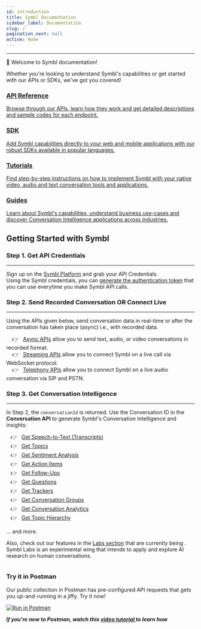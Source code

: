 ```yaml
---
id: introduction
title: Symbl Documentation
sidebar_label: Documentation
slug: /
pagination_next: null
active: Home
---
```

---
👋 Welcome to Symbl documentation!

Whether you're looking to understand Symbl's capabilities or get started with 
our APIs or SDKs, we've got you covered!

<div class="card-container">
  <a href="/docs/api-reference/getting-started" class="intro-card">
    <h3>API Reference</h3>
    <p>Browse through our APIs, learn how they work and get detailed descriptions and sample codes for each endpoint.</p>
  </a>
  <a href="/docs/sdk-intro" class="intro-card">
    <h3>SDK</h3>
    <p>Add Symbl capabilities directly to your web and mobile applications with our robust SDKs available in popular languages.</p>
  </a>
  <a href="/docs/tutorials" class="intro-card">
    <h3>Tutorials</h3>
    <p>Find step-by-step instructions on how to implement Symbl with your native video, audio and text conversation tools and applications.</p>
  </a>
  <a href="/guides" class="intro-card">
    <h3>Guides</h3>
    <p>Learn about Symbl's capabilities, understand business use-cases and discover Conversation Intelligence applications across industries.</p>
  </a>
</div>

## Getting Started with Symbl
### Step 1. Get API Credentials
---

Sign up on the [Symbl Platform](https://platform.symbl.ai/#/login) and grab your API Credentials. <br/>
Using the Symbl credentials, you can [generate the authentication token](/docs/developer-tools/authentication) that you can use everytime you make Symbl API calls. 
&nbsp;

### Step 2. Send Recorded Conversation OR Connect Live
---

Using the APIs given below, send conversation data in real-time or after the conversation has taken place (async) i.e., with recorded data. 

&nbsp; &nbsp; 👉 &nbsp; [Async APIs](/docs/async-api/introduction) allow you to send text, audio, or video conversations in recorded format. <br/>
&nbsp; &nbsp; 👉 &nbsp; [Streaming APIs](/docs/streamingapi/introduction) allow you to connect Symbl on a live call via WebSocket protocol.<br/>
&nbsp; &nbsp; 👉 &nbsp; [Telephony APIs](/docs/telephony/introduction) allow you to connect Symbl on a live audio conversation via SIP and PSTN.<br/>

### Step 3. Get Conversation Intelligence
---

In Step 2, the `conversationId` is returned. Use the Conversation ID in the **Conversation API** to generate Symbl's Conversation Intelligence and insights:

&nbsp; &nbsp;👉 &nbsp; [Get Speech-to-Text (Transcripts)](/docs/concepts/speech-to-text)<br/>
&nbsp; &nbsp;👉 &nbsp; [Get Topics](/docs/concepts/topics) <br/>
&nbsp; &nbsp;👉 &nbsp; [Get Sentiment Analysis](/docs/concepts/sentiment-analysis) <br/>
&nbsp; &nbsp;👉 &nbsp; [Get Action Items](/docs/concepts/action-items)<br/>
&nbsp; &nbsp;👉 &nbsp; [Get Follow-Ups](/docs/concepts/follow-ups)<br/>
&nbsp; &nbsp;👉 &nbsp; [Get Questions](/docs/concepts/questions)<br/>
&nbsp; &nbsp;👉 &nbsp; [Get Trackers](/docs/concepts/trackers)<br/>
&nbsp; &nbsp;👉 &nbsp; [Get Conversation Groups](/docs/concepts/conversation-groups)<br/>
&nbsp; &nbsp;👉 &nbsp; [Get Conversation Analytics](/docs/concepts/conversational-analytics)<br/>
&nbsp; &nbsp;👉 &nbsp; [Get Topic Hierarchy](/docs/concepts/topic-hierarchy)<br/>

 ... and more.

Also, check out our features in the [Labs section](/docs/labs) that are currently being . Symbl Labs is an experimental wing that intends to apply and explore AI research on human conversations. 

<div class="row">
  <div class="column">
  <div class="card2">
  <h3>Try it in Postman</h3>
  <p>Our public collection in Postman has pre-configured API requests that gets you up-and-running in a jiffy. Try it now!</p>

  [![Run in Postman](https://run.pstmn.io/button.svg)](https://god.gw.postman.com/run-collection/13497402-108cafc3-da45-4b00-97fe-4819894f58bb?action=collection%2Ffork&collection-url=entityId%3D13497402-108cafc3-da45-4b00-97fe-4819894f58bb%26entityType%3Dcollection%26workspaceId%3D5f563cfe-42ef-4344-a98a-eae13183fb7c)

  <b><i>If you're new to Postman, watch this <a href="/docs/developer-tools/postman#how-to-use-symbl-postman-collection"> video tutorial </a> to learn how</i></b>
  </div>
  </div>    
</div>


